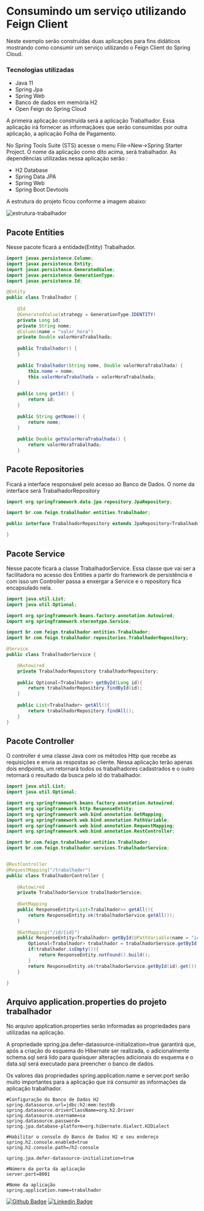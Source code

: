 # Consumindo um serviço utilizando Feign Client

Neste exemplo serão construídas duas aplicações para fins didáticos mostrando como consumir um serviço utilizando o Feign Client do Spring Cloud.

### Tecnologias utilizadas

* Java 11
* Spring Jpa
* Spring Web
* Banco de dados em memória H2
* Open Feign do Spring Cloud


A primeira aplicação construída será a aplicação Trabalhador. Essa aplicação irá fornecer as informaçãoes que serão consumidas por outra aplicação, a aplicação Folha de Pagamento.

No Spring Tools Suite (STS) acesse o menu File->New->Spring Starter Project. O nome da aplicação como dito acima, será trabalhador.
As dependências utilizadas nessa aplicação serão :

* H2 Database
* Spring Data JPA
* Spring Web
* Spring Boot Devtools

A estrutura do projeto ficou conforme a imagem abaixo:

![estrutura-trabalhador](https://user-images.githubusercontent.com/38817390/138903449-78e6f123-a73c-4aff-8b19-5fa50a1f86fa.png)

## Pacote Entities
Nesse pacote ficará a entidade(Entity) Trabalhador.

``` java
import javax.persistence.Column;
import javax.persistence.Entity;
import javax.persistence.GeneratedValue;
import javax.persistence.GenerationType;
import javax.persistence.Id;

@Entity
public class Trabalhador {
	
	@Id
	@GeneratedValue(strategy = GenerationType.IDENTITY)
	private Long id;	
	private String nome;	
	@Column(name = "valor_hora")
	private Double valorHoraTrabalhada;
	
	public Trabalhador() {
	}
	
	public Trabalhador(String nome, Double valorHoraTrabalhada) {
		this.nome = nome;
		this.valorHoraTrabalhada = valorHoraTrabalhada;
	}
	
	public Long getId() {
		return id;
	}
	
	public String getNome() {
		return nome;
	}
	
	public Double getValorHoraTrabalhada() {
		return valorHoraTrabalhada;
	}	
  ```
  
  ## Pacote Repositories
  Ficará a interface responsável pelo acesso ao Banco de Dados. O nome da interface será TrabalhadorRepository
  
  ``` java
  import org.springframework.data.jpa.repository.JpaRepository;

import br.com.feign.trabalhador.entities.Trabalhador;

public interface TrabalhadorRepository extends JpaRepository<Trabalhador,Long>{

}
```

## Pacote Service
Nesse pacote ficará a classe TrabalhadorService. Essa classe que vai ser a facilitadora no acesso dos Entities a partir do framework de persistência e com isso  um Controller passa a enxergar a Service e o repository fica encapsulado nela.

``` java
import java.util.List;
import java.util.Optional;

import org.springframework.beans.factory.annotation.Autowired;
import org.springframework.stereotype.Service;

import br.com.feign.trabalhador.entities.Trabalhador;
import br.com.feign.trabalhador.repositories.TrabalhadorRepository;

@Service
public class TrabalhadorService {

	@Autowired
	private TrabalhadorRepository trabalhadorRepository;
	
	public Optional<Trabalhador> getById(Long id){
		return trabalhadorRepository.findById(id);
	}
	
	public List<Trabalhador> getAll(){
		return trabalhadorRepository.findAll();
	}	
}
```

## Pacote Controller
O controller é uma classe Java com os métodos Http que recebe as requisições e envia as respostas ao cliente.
Nessa aplicação terão apenas dois endpoints, um retornará todos os trabalhadores cadastrados e o outro retornará o resultado da busca pelo id do trabalhador.

``` java
import java.util.List;
import java.util.Optional;

import org.springframework.beans.factory.annotation.Autowired;
import org.springframework.http.ResponseEntity;
import org.springframework.web.bind.annotation.GetMapping;
import org.springframework.web.bind.annotation.PathVariable;
import org.springframework.web.bind.annotation.RequestMapping;
import org.springframework.web.bind.annotation.RestController;

import br.com.feign.trabalhador.entities.Trabalhador;
import br.com.feign.trabalhador.services.TrabalhadorService;


@RestController
@RequestMapping("/trabalhador")
public class TrabalhadorController {
	
	@Autowired
	private TrabalhadorService trabalhadorService;
	
	@GetMapping
	public ResponseEntity<List<Trabalhador>> getAll(){
		return ResponseEntity.ok(trabalhadorService.getAll());
	}
	
	@GetMapping("/id/{id}")
	public ResponseEntity<Trabalhador> getById(@PathVariable(name = "id") Long id){
		Optional<Trabalhador> trabalhador = trabalhadorService.getById(id);
		if(trabalhador.isEmpty()){
			return ResponseEntity.notFound().build();
		}
		return ResponseEntity.ok(trabalhadorService.getById(id).get());
	}

}
```

## Arquivo application.properties do projeto trabalhador
No arquivo application.properties serão informadas as propriedades para utilizadas na aplicação.

A propriedade spring.jpa.defer-datasource-initialization=true garantirá que, após a criação do esquema do Hibernate ser realizada, o adicionalmente schema.sql será lido para quaisquer alterações adicionais do esquema e o data.sql será executado para preencher o banco de dados. 

Os valores das propriedades spring.application.name e server.port serão muito importantes para a aplicação que irá consumir as informações da aplicação trabalhador.

```
#Configuração do Banco de Dados H2
spring.datasource.url=jdbc:h2:mem:testdb
spring.datasource.driverClassName=org.h2.Driver
spring.datasource.username=sa
spring.datasource.password=
spring.jpa.database-platform=org.hibernate.dialect.H2Dialect

#Habilitar o console do Banco de Dados H2 e seu endereço
spring.h2.console.enabled=true
spring.h2.console.path=/h2-console

spring.jpa.defer-datasource-initialization=true

#Número da porta da aplicação
server.port=8001

#Nome da aplicação
spring.application.name=trabalhador
```








[![Github Badge](https://img.shields.io/badge/-Github-000?style=flat-square&logo=Github&logoColor=white&link=https://github.com/ronaldcorradi/)](https://github.com/ronaldcorradi/)
[![Linkedin Badge](https://img.shields.io/badge/-LinkedIn-blue?style=flat-square&logo=Linkedin&logoColor=white&link=https://www.linkedin.com/in/ronald-corradi-costa/)](https://www.linkedin.com/in/ronald-corradi-costa/)
